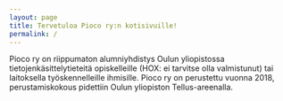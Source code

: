 ```yaml
---
layout: page
title: Tervetuloa Pioco ry:n kotisivuille!
permalink: /
---
```


Pioco ry on riippumaton alumniyhdistys Oulun yliopistossa
tietojenkäsittelytieteitä opiskelleille (HOX: ei tarvitse olla valmistunut) tai laitoksella työskennelleille
ihmisille. Pioco ry on perustettu vuonna 2018, perustamiskokous pidettiin Oulun
yliopiston Tellus-areenalla.
